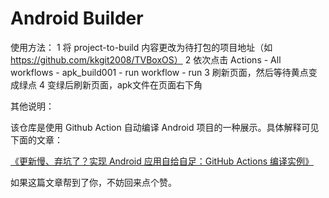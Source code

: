 # Android Builder

使用方法： 
1 将 project-to-build 内容更改为待打包的项目地址（如 https://github.com/kkgit2008/TVBoxOS）
2 依次点击 Actions - All workflows - apk_build001 - run workflow - run
3 刷新页面，然后等待黄点变成绿点
4 变绿后刷新页面，apk文件在页面右下角



其他说明：

该仓库是使用 Github Action 自动编译 Android 项目的一种展示。具体解释可见下面的文章：

[《更新慢、弃坑了？实现 Android 应用自给自足：GitHub Actions 编译实例》](https://sspai.com/post/70427)

如果这篇文章帮到了你，不妨回来点个赞。
